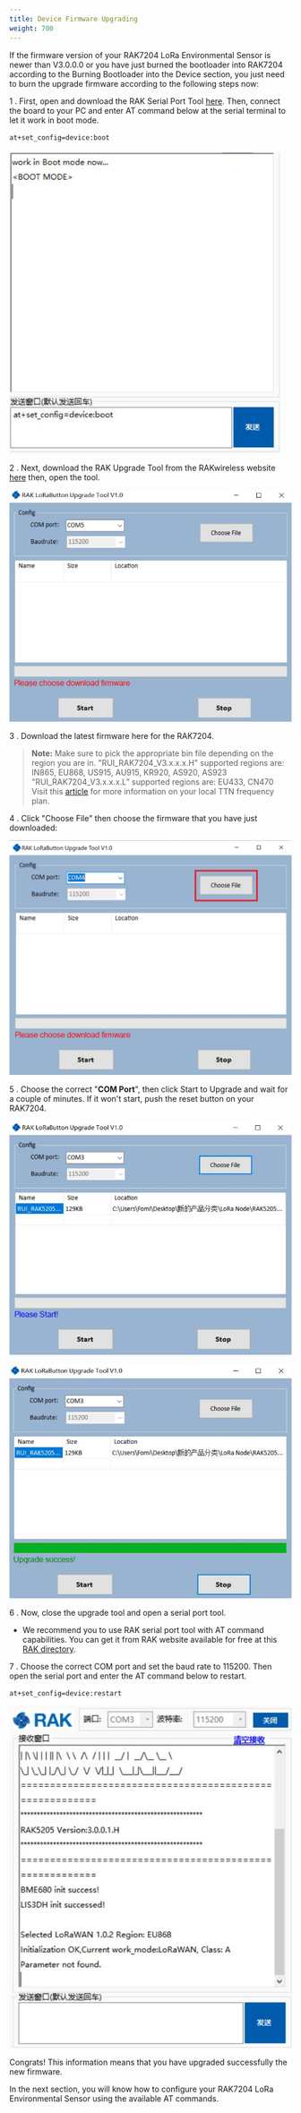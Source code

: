```yaml
---
title: Device Firmware Upgrading
weight: 700
---
```


If the firmware version of your RAK7204 LoRa Environmental Sensor is newer than V3.0.0.0 or you have just burned the bootloader into RAK7204 according to the Burning Bootloader into the Device section, you just need to burn the upgrade firmware according to the following steps now:

1 . First, open and download the RAK Serial Port Tool [here](https://downloads.rakwireless.com/en/LoRa/WisTrio-LoRa-RAK5205/Tools/RAK_SERIAL_PORT_TOOL_V1.2.1.zip). Then, connect the board to your PC and enter AT command  below at the serial terminal to let it work in boot mode.
```
at+set_config=device:boot
```

![Figure 1: Entering Boot Mode](../images/turning_bootmod.jpg)

2 . Next, download the RAK Upgrade Tool from the RAKwireless website [here](https://downloads.rakwireless.com/en/LoRa/RAK612-LoRaButton/Tools/RAK%20LoRaButton%20Upgrade%20Tool%20V1.0.zip) then, open the tool.

![Figure 2: RAK Upgrade Tool](../images/rak_upgrade.jpg)

3 . Download the latest firmware here for the RAK7204.

>**Note:** Make sure to pick the appropriate bin file depending on the region you are in.
"RUI_RAK7204_V3.x.x.x.H" supported regions are: IN865, EU868, US915, AU915, KR920, AS920, AS923
"RUI_RAK7204_V3.x.x.x.L” supported regions are: EU433, CN470
Visit this [article](https://www.thethingsnetwork.org/docs/lorawan/frequencies-by-country.html) for more information on your local TTN frequency plan.

4 . Click "Choose File" then choose the firmware that you have just downloaded:

![Figure 3: Choosing the Upgrade Firmware file](../images/choose_correct_firm.jpg)

5 . Choose the correct "**COM Port**", then click Start to Upgrade and wait for a couple of minutes. If it won't start, push the reset button on your RAK7204.

![Figure 4: Start Upgrading the Firmware](../images/start_upgrade.jpg)

![Figure 5: Firmware Upgrade Finished](../images/fin_firmware_upgrade.jpg)

6 . Now, close the upgrade tool and open a serial port tool.

* We recommend you to use RAK serial port tool with AT command capabilities. You can get it from RAK website available for free at this [RAK directory](http://docs.rakwireless.com/en/LoRa/RAK811/Tools/RAK_SERIAL_PORT_TOOL_V1.%202.1.zip).

7 . Choose the correct COM port and set the baud rate to 115200. Then open the serial port and enter the AT command below to restart.
```
at+set_config=device:restart
```

![Figure 6: Restarting your Firmware](../images/restart_firmware.jpg)

Congrats! This information means that you have upgraded successfully the new firmware.

In the next section, you will know how to configure your RAK7204 LoRa Environmental Sensor using the available AT commands.
